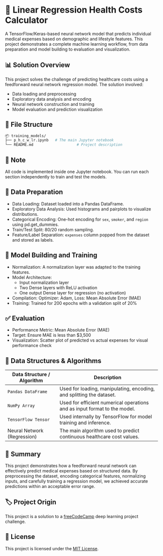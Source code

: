 # 🧮 Linear Regression Health Costs Calculator
A TensorFlow/Keras-based neural network model that predicts individual medical expenses based on demographic and lifestyle features. This project demonstrates a complete machine learning workflow, from data preparation and model building to evaluation and visualization.

## 📊 Solution Overview
This project solves the challenge of predicting healthcare costs using a feedforward neural network regression model. The solution involved:
- Data loading and preprocessing
- Exploratory data analysis and encoding
- Neural network construction and training
- Model evaluation and prediction visualization

## 📁 File Structure
```bash
📦 training_models/
├── p_h_c_w_lr.ipynb   # The main Jupyter notebook
└── README.md                    # Project description
```

## 📌 Note
All code is implemented inside one Jupyter notebook. You can run each section independently to train and test the models.

## 🧹 Data Preparation
- Data Loading: Dataset loaded into a Pandas DataFrame.
- Exploratory Data Analysis: Used histograms and pairplots to visualize distributions.
- Categorical Encoding: One-hot encoding for `sex`, `smoker`, and `region` using pd.get_dummies.
- Train/Test Split: 80/20 random sampling.
- Feature/Label Separation: `expenses` column popped from the dataset and stored as labels.

## 🧠 Model Building and Training
- Normalization: A normalization layer was adapted to the training features.
- Model Architecture:
  - Input normalization layer
  - Two Dense layers with ReLU activation
  - One output Dense layer for regression (no activation)
- Compilation: Optimizer: Adam, Loss: Mean Absolute Error (MAE)
- Training: Trained for 200 epochs with a validation split of 20%

## ✅ Evaluation
- Performance Metric: Mean Absolute Error (MAE)
- Target: Ensure MAE is less than $3,500
- Visualization: Scatter plot of predicted vs actual expenses for visual performance check

## 🧮 Data Structures & Algorithms
| Data Structure / Algorithm | Description                                                                |
|----------------------------|----------------------------------------------------------------------------|
| `Pandas DataFrame`         | Used for loading, manipulating, encoding, and splitting the dataset.       |
| `NumPy Array`              | Used for efficient numerical operations and as input format to the model.  |
| `TensorFlow Tensor`        | Used internally by TensorFlow for model training and inference.            |
| Neural Network (Regression)| The main algorithm used to predict continuous healthcare cost values.      |

## 📌 Summary
This project demonstrates how a feedforward neural network can effectively predict medical expenses based on structured data. By preprocessing the dataset, encoding categorical features, normalizing inputs, and carefully training a regression model, we achieved accurate predictions within an acceptable error range.

## 🏷️ Project Origin
This project is a solution to a [freeCodeCamp](https://www.freecodecamp.org/) deep learning project challenge.

## 📎 License
This project is licensed under the [MIT License](https://mit-license.org/).